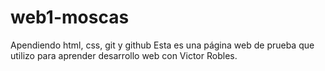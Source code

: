 # web1-moscas
Apendiendo html, css, git y github
Esta es una página web de prueba que utilizo para aprender desarrollo web con Victor Robles.

